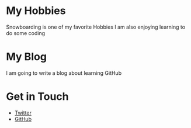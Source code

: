 # My Hobbies
Snowboarding is one of my favorite Hobbies
I am also enjoying learning to do some coding

# My Blog
I am going to write a blog about learning GitHub

# Get in Touch
<ul>
<li><a href="https://twitter.com/{{site.twitter_username}}">Twitter</a></li>
<li><a href="https://github.com/{{site.github_username}}">GitHub</a></li>
</ul>
